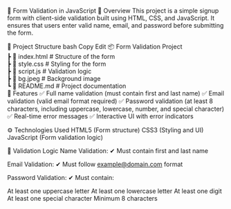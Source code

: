 📌 Form Validation in JavaScript
🚀 Overview
This project is a simple signup form with client-side validation built using HTML, CSS, and JavaScript. It ensures that users enter valid name, email, and password before submitting the form.

📂 Project Structure
bash
Copy
Edit
📦 Form Validation Project  
 ┣ 📜 index.html      # Structure of the form  
 ┣ 📜 style.css       # Styling for the form  
 ┣ 📜 script.js       # Validation logic  
 ┣ 📜 bg.jpeg         # Background image  
 ┗ 📜 README.md       # Project documentation  
🎨 Features
✅ Full name validation (must contain first and last name)
✅ Email validation (valid email format required)
✅ Password validation (at least 8 characters, including uppercase, lowercase, number, and special character)
✅ Real-time error messages
✅ Interactive UI with error indicators

⚙️ Technologies Used
HTML5 (Form structure)
CSS3 (Styling and UI)
JavaScript (Form validation logic)

📜 Validation Logic
Name Validation:
✔ Must contain first and last name

Email Validation:
✔ Must follow example@domain.com format

Password Validation:
✔ Must contain:

At least one uppercase letter
At least one lowercase letter
At least one digit
At least one special character
Minimum 8 characters



